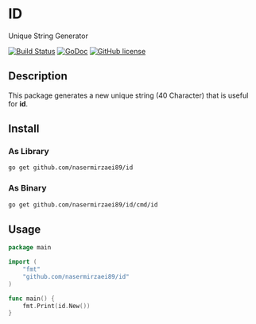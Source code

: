 # ID
Unique String Generator

[![Build Status](https://travis-ci.org/nasermirzaei89/id.svg?branch=master)](https://travis-ci.org/nasermirzaei89/id)
[![GoDoc](https://godoc.org/github.com/nasermirzaei89/id?status.svg)](https://godoc.org/github.com/nasermirzaei89/id)
[![GitHub license](https://img.shields.io/github/license/nasermirzaei89/id.svg)](https://github.com/nasermirzaei89/id/blob/master/LICENSE)

## Description

This package generates a new unique string (40 Character) that is useful for **id**.

## Install

### As Library

```sh
go get github.com/nasermirzaei89/id
```

### As Binary

```sh
go get github.com/nasermirzaei89/id/cmd/id
```

## Usage

```go
package main

import (
	"fmt"
	"github.com/nasermirzaei89/id"
)

func main() {
	fmt.Print(id.New())
}
```
